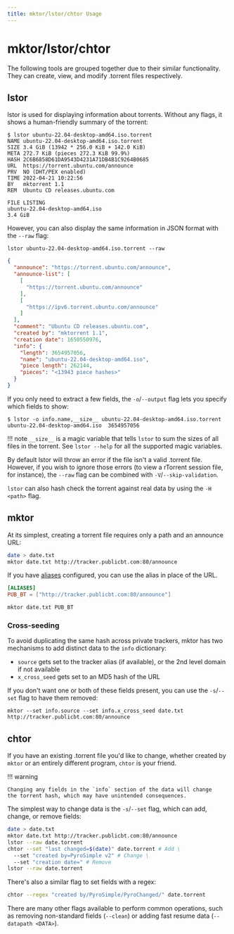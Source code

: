 ```yaml
---
title: mktor/lstor/chtor Usage
---
```

# mktor/lstor/chtor

The following tools are grouped together due to their similar
functionality. They can create, view, and modify .torrent files
respectively.

## lstor

lstor is used for displaying information about torrents. Without any
flags, it shows a human-friendly summary of the torrent:

```
$ lstor ubuntu-22.04-desktop-amd64.iso.torrent
NAME ubuntu-22.04-desktop-amd64.iso.torrent
SIZE 3.4 GiB (13942 * 256.0 KiB + 142.0 KiB)
META 272.7 KiB (pieces 272.3 KiB 99.9%)
HASH 2C6B6858D61DA9543D4231A71DB4B1C9264B0685
URL  https://torrent.ubuntu.com/announce
PRV  NO (DHT/PEX enabled)
TIME 2022-04-21 10:22:56
BY   mktorrent 1.1
REM  Ubuntu CD releases.ubuntu.com

FILE LISTING
ubuntu-22.04-desktop-amd64.iso                                         3.4 GiB
```

However, you can also display the same information in JSON format with
the `--raw` flag:
```
lstor ubuntu-22.04-desktop-amd64.iso.torrent --raw
```
```json
{
  "announce": "https://torrent.ubuntu.com/announce",
  "announce-list": [
    [
      "https://torrent.ubuntu.com/announce"
    ],
    [
      "https://ipv6.torrent.ubuntu.com/announce"
    ]
  ],
  "comment": "Ubuntu CD releases.ubuntu.com",
  "created by": "mktorrent 1.1",
  "creation date": 1650550976,
  "info": {
    "length": 3654957056,
    "name": "ubuntu-22.04-desktop-amd64.iso",
    "piece length": 262144,
    "pieces": "<13943 piece hashes>"
  }
}
```

If you only need to extract a few fields, the `-o`/`--output` flag
lets you specify which fields to show:

```
$ lstor -o info.name,__size__ ubuntu-22.04-desktop-amd64.iso.torrent
ubuntu-22.04-desktop-amd64.iso	3654957056
```

!!! note
    `__size__` is a magic variable that tells `lstor` to sum the
    sizes of all files in the torrent. See `lstor --help` for all the
    supported magic variables.


By default lstor will throw an error if the file isn't a valid
.torrent file. However, if you wish to ignore those errors (to view a
rTorrent session file, for instance), the `--raw` flag can be combined
with `-V`/`--skip-validation`.

`lstor` can also hash check the torrent against real data by using the `-H <path>` flag.

## mktor

At its simplest, creating a torrent file requires only a path and an announce URL:

```bash
date > date.txt
mktor date.txt http://tracker.publicbt.com:80/announce
```

If you have [aliases](configuration.md#aliases) configured, you can
use the alias in place of the URL.

```toml title="config.toml"
[ALIASES]
PUB_BT = ["http://tracker.publicbt.com:80/announce"]
```
```bash
mktor date.txt PUB_BT
```

### Cross-seeding

To avoid duplicating the same hash across private trackers, mktor has
two mechanisms to add distinct data to the `info` dictionary:

* `source` gets set to the tracker alias (if available), or the 2nd
  level domain if not available
* `x_cross_seed` gets set to an MD5 hash of the URL

If you don't want one or both of these fields present, you can use the
`-s`/`--set` flag to have them removed:

```
mktor --set info.source --set info.x_cross_seed date.txt http://tracker.publicbt.com:80/announce
```

## chtor

If you have an existing .torrent file you'd like to change, whether
created by `mktor` or an entirely different program, `chtor` is your
friend.

!!! warning

    Changing any fields in the `info` section of the data will change
    the torrent hash, which may have unintended consequences.

The simplest way to change data is the `-s`/`--set` flag, which can
add, change, or remove fields:

```bash
date > date.txt
mktor date.txt http://tracker.publicbt.com:80/announce
lstor --raw date.torrent
chtor --set "last changed=$(date)" date.torrent # Add \
  --set "created by=PyroSimple v2" # Change \
  --set "creation date=" # Remove
lstor --raw date.torrent
```

There's also a similar flag to set fields with a regex:

```bash
chtor --regex "created by/PyroSimple/PyroChanged/" date.torrent
```

There are many other flags available to perform common operations, such as
removing non-standard fields (`--clean`) or adding fast resume data
(`--datapath <DATA>`).
